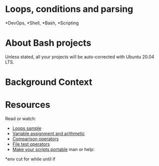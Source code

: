 # Loops, conditions and parsing

*DevOps, *Shell, *Bash, *Scripting

# About Bash projects
Unless stated, all your projects will be auto-corrected with Ubuntu 20.04 LTS.

# Background Context


# Resources
Read or watch:

 * [Loops sample](https://intranet.alxswe.com/rltoken/wT98UJfv_E2tk4yP9PcLLw)
 * [Variable assignment and arithmetic](https://intranet.alxswe.com/rltoken/olvOKX699pq50rkHRE5cSA)
 * [Comparison operators](https://intranet.alxswe.com/rltoken/HxohzllkOWh0t4dy_HptIQ)
 * [File test operators](https://intranet.alxswe.com/rltoken/g8of2ABPEJfCNtPrDQaqVw)
 * [Make your scripts portable](https://intranet.alxswe.com/rltoken/O0Ay21p7tDhfLMsYbtAKug)
man or help:

*env
cut
for
while
until
if
